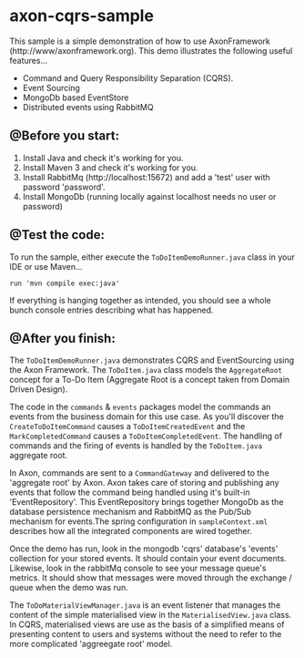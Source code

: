 # axon-cqrs-sample

This sample is a simple demonstration of how to use AxonFramework (http://www/axonframework.org). This demo illustrates
the following useful features...

- Command and Query Responsibility Separation (CQRS).
- Event Sourcing
- MongoDb based EventStore
- Distributed events using RabbitMQ

## @Before you start:

1. Install Java and check it's working for you.
2. Install Maven 3 and check it's working for you.
3. Install RabbitMq (http://localhost:15672) and add a 'test' user with password 'password'.
4. Install MongoDb (running locally against localhost needs no user or password)

## @Test the code:

To run the sample, either execute the `ToDoItemDemoRunner.java` class in your IDE or use Maven...

```
run 'mvn compile exec:java'
```

If everything is hanging together as intended, you should see a whole bunch console entries describing what has happened.

## @After you finish:

The `ToDoItemDemoRunner.java` demonstrates CQRS and EventSourcing using the Axon Framework. The `ToDoItem.java` class
models the `AggregateRoot` concept for a To-Do Item (Aggregate Root is a concept taken from Domain Driven Design).

The code in the `commands` & `events` packages model the commands an events from the business domain for this use case. As
you'll discover the `CreateToDoItemCommand` causes a `ToDoItemCreatedEvent` and the `MarkCompletedCommand` causes a
`ToDoItemCompletedEvent`. The handling of commands and the firing of events is handled by the `ToDoItem.java` aggregate root.

In Axon, commands are sent to a `CommandGateway` and delivered to the 'aggregate root' by Axon. Axon takes care of storing and publishing
any events that follow the command being handled using it's built-in 'EventRepository'. This EventRepository brings together
MongoDb as the database persistence mechanism and RabbitMQ as the Pub/Sub mechanism for events.The spring configuration
in `sampleContext.xml` describes how all the integrated components are wired together.

Once the demo has run, look in the mongodb 'cqrs' database's 'events' collection for your stored events. It should contain
your event documents. Likewise, look in the rabbitMq console to see your message queue's metrics. It should show that messages
were moved through the exchange / queue when the demo was run.

The `ToDoMaterialViewManager.java` is an event listener that manages the content of the simple materialised view in the
`MaterialisedView.java` class. In CQRS, materialised views are use as the basis of a simplified means of presenting content to users
and systems without the need to refer to the more complicated 'aggreegate root' model.


